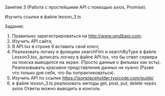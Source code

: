 Занятие 3 (Работа с простейшими API с помощью axios, Promise):

Изучить ссылки в файле lesson_3.ts

Задания:
1) Правильно зарегистрироваться на http://www.omdbapi.com;
2) Изучить API сайта;
3) В API.tsx в строке 6 вставить свой ключ;
4) Реализовать логику в функциях searchFilm и searchByType в файле Lesson3.tsx, дописать логику в файле API.tsx, 
что бы ответ сервера на поиска выводился на экран. (Просто данные о фильмах как есть).
Реализовывать красивое представление данных не нужно (Разве что только для себя, что бы попрактиковаться).
5) Изучить API по ссылке https://jsonplaceholder.typicode.com/guide/
6) в файле lesson_3.ts реализовать методы get, post, put, delete через axios
Ответы можно выводить в консоль



